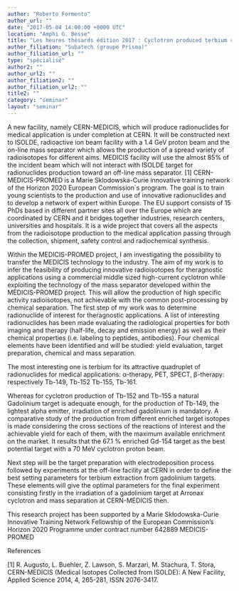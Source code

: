 ```yaml
---
author: "Roberto Formento"
author_url: ""
date: "2017-05-04 14:00:00 +0000 UTC"
location: "Amphi G. Besse"
title: "Les heures thésards édition 2017 : Cyclotron produced terbium radionuclides for theragnostic applications "
author_filiation: "Subatech (groupe Prisma)"
author_filiation_url: ""
type: "spécialisé"
author2: ""
author_url2: ""
author_filiation2: ""
author_filiation_url2: ""
title2: ""
category: "seminar" 
layout: "seminar"
---
```

A new facility, namely CERN-MEDICIS, which will produce radionuclides for medical application is under completion at CERN. It will be constructed next to ISOLDE, radioactive ion beam facility with a 1.4 GeV proton beam and the on-line mass separator which allows the production of a spread variety of radioisotopes for different aims. MEDICIS facility will use the almost 85% of the incident beam which will not interact with ISOLDE target for radionuclides production toward an off-line mass separator. [1] CERN- MEDICIS-PROMED is a Marie Sklodowska-Curie innovative training network of the Horizon 2020 European Commission`s program. The goal is to train young scientists to the production and use of innovative radionuclides and to develop a network of expert within Europe. The EU support consists of 15 PhDs based in different partner sites all over the Europe which are coordinated by CERN and it bridges together industries, research centers, universities and hospitals. It is a wide project that covers all the aspects from the radioisotope production to the medical application passing through the collection, shipment, safety control and radiochemical synthesis.

Within the MEDICIS-PROMED project, I am investigating the possibility to transfer the MEDICIS technology to the industry. The aim of my work is to infer the feasibility of producing innovative radioisotopes for theragnostic applications using a commercial middle sized high-current cyclotron while exploiting the technology of the mass separator developed within the MEDICIS-PROMED project. This will allow the production of high specific activity radioisotopes, not achievable with the common post-processing by chemical separation. The first step of my work was to determine radionuclide of interest for theragnostic applications. A list of interesting radionuclides has been made evaluating the radiological properties for both imaging and therapy (half-life, decay and emission energy) as well as their chemical properties (i.e. labeling to peptides, antibodies). Four chemical elements have been identified and will be studied: yield evaluation, target preparation, chemical and mass separation.

The most interesting one is terbium for its attractive quadruplet of radionuclides for medical applications: α-therapy, PET, SPECT, β-therapy: respectively Tb-149, Tb-152 Tb-155, Tb-161.

Whereas for cyclotron production of Tb-152 and Tb-155 a natural Gadolinium target is adequate enough, for the production of Tb-149, the lightest alpha emitter, irradiation of enriched gadolinium is mandatory. A comparative study of the production from different enriched target isotopes is made considering the cross sections of the reactions of interest and the achievable yield for each of them, with the maximum available enrichment on the market. It results that the 67.1 % enriched Gd-154 target as the best potential target with a 70 MeV cyclotron proton beam.

Next step will be the target preparation with electrodeposition process followed by experiments at the off-line facility at CERN in order to define the best setting parameters for terbium extraction from gadolinium targets. These elements will give the optimal parameters for the final experiment consisting firstly in the irradiation of a gadolinium target at Arronax cyclotron and mass separation at CERN-MEDICIS then.

This research project has been supported by a Marie Skłodowska-Curie Innovative Training Network Fellowship of the European Commission’s Horizon 2020 Programme under contract number 642889 MEDICIS-PROMED

References

[1] R. Augusto, L. Buehler, Z. Lawson, S. Marzari, M. Stachura, T. Stora, CERN-MEDICIS (Medical Isotopes Collected from ISOLDE): A New Facility, Applied Science 2014, 4, 265-281, ISSN 2076-3417.
